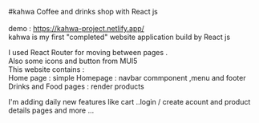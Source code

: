 #kahwa Coffee and drinks shop with React js  <br/>
 <br/>
 demo : https://kahwa-project.netlify.app/ <br/>
kahwa is  my first "completed" website application build by React js  <br/>

I used React Router for moving between pages .   <br/>
Also some icons and button from MUI5   <br/>
This website contains : <br/>
  Home page : simple Homepage : navbar commponent ,menu and footer <br/>
  Drinks and Food pages : render products  <br/>

I'm adding daily new features like cart ..login / create acount and product details pages and more ...
